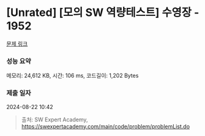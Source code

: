 # [Unrated] [모의 SW 역량테스트] 수영장 - 1952 

[문제 링크](https://swexpertacademy.com/main/code/problem/problemDetail.do?contestProbId=AV5PpFQaAQMDFAUq) 

### 성능 요약

메모리: 24,612 KB, 시간: 106 ms, 코드길이: 1,202 Bytes

### 제출 일자

2024-08-22 10:42



> 출처: SW Expert Academy, https://swexpertacademy.com/main/code/problem/problemList.do